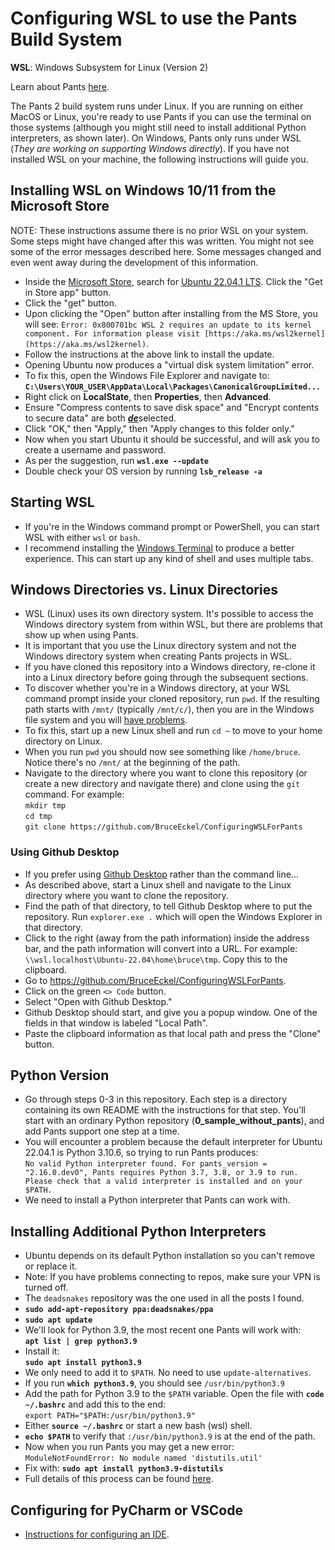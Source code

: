 # Configuring WSL to use the Pants Build System

**WSL**: Windows Subsystem for Linux (Version 2)

Learn about Pants [here](https://www.pantsbuild.org/docs).

The Pants 2 build system runs under Linux. If you are running on either MacOS or
Linux, you're ready to use Pants if you can use the terminal on those systems
(although you might still need to install additional Python interpreters, as
shown later). On Windows, Pants only runs under WSL (_They are working on
supporting Windows directly_). If you have not installed WSL on your machine,
the following instructions will guide you.

## Installing WSL on Windows 10/11 from the Microsoft Store

NOTE: These instructions assume there is no prior WSL on your system. Some steps
might have changed after this was written. You might not see some of the error
messages described here. Some messages changed and even went away during the
development of this information.

- Inside the [Microsoft Store](https://apps.microsoft.com/store/apps), search
  for [Ubuntu 22.04.1
  LTS](https://apps.microsoft.com/store/search/Ubuntu%2022.04.1%20LTS). Click
  the "Get in Store app" button.
- Click the "get" button.
- Upon clicking the "Open" button after installing from the MS Store, you will
  see: `Error: 0x800701bc WSL 2 requires an update to its kernel component. For
  information please visit
  [https://aka.ms/wsl2kernel](https://aka.ms/wsl2kernel)`.
- Follow the instructions at the above link to install the update.
- Opening Ubuntu now produces a "virtual disk system limitation" error.
- To fix this, open the Windows File Explorer and navigate to: \
  **`C:\Users\YOUR_USER\AppData\Local\Packages\CanonicalGroupLimited...`**
- Right click on **LocalState**, then **Properties**, then **Advanced**.
- Ensure "Compress contents to save disk space" and "Encrypt contents to secure
  data" are both <ins>***de***</ins>selected.
- Click "OK," then "Apply," then "Apply changes to this folder only."
- Now when you start Ubuntu it should be successful, and will ask you to create
  a username and password.
- As per the suggestion, run **`wsl.exe --update`**
- Double check your OS version by running **`lsb_release -a`**

## Starting WSL

- If you're in the Windows command prompt or PowerShell, you can start WSL with
  either `wsl` or `bash`.
- I recommend installing the
  [Windows Terminal](https://learn.microsoft.com/en-us/windows/terminal/install)
  to produce a better experience. This can start up any kind of shell and
  uses multiple tabs.

## Windows Directories vs. Linux Directories

- WSL (Linux) uses its own directory system. It's possible to access the Windows
  directory system from within WSL, but there are problems that show up when
  using Pants.
- It is important that you use the Linux directory system and not the Windows
  directory system when creating Pants projects in WSL.
- If you have cloned this repository into a Windows directory, re-clone it into
  a Linux directory before going through the subsequent sections.
- To discover whether you're in a Windows directory, at your WSL command prompt
  inside your cloned repository, run `pwd`. If the resulting path starts with
  `/mnt/` (typically `/mnt/c/`), then you are in the Windows file system and
  you will [have problems](https://github.com/pantsbuild/pants/issues/16534).
- To fix this, start up a new Linux shell and run `cd ~` to move to your home
  directory on Linux.
- When you run `pwd` you should now see something like `/home/bruce`. Notice
  there's no `/mnt/` at the beginning of the path.
- Navigate to the directory where you want to clone this repository (or create a
  new directory and navigate there) and clone using the `git` command. For
  example: \
  `mkdir tmp` \
  `cd tmp` \
  `git clone https://github.com/BruceEckel/ConfiguringWSLForPants`

### Using Github Desktop

- If you prefer using [Github Desktop](https://desktop.github.com/) rather than
  the command line...
- As described above, start a Linux shell and navigate to the Linux directory
  where you want to clone the repository.
- Find the path of that directory, to tell Github Desktop where to put the
  repository. Run `explorer.exe .` which will open the Windows Explorer in that
  directory.
- Click to the right (away from the path information) inside the address
  bar, and the path information will convert into a URL. For example:
  `\\wsl.localhost\Ubuntu-22.04\home\bruce\tmp`. Copy this to the clipboard.
- Go to <https://github.com/BruceEckel/ConfiguringWSLForPants>.
- Click on the green `<> Code` button.
- Select "Open with Github Desktop."
- Github Desktop should start, and give you a popup window. One of the fields
  in that window is labeled "Local Path".
- Paste the clipboard information as that local path and press the "Clone"
  button.

## Python Version

- Go through steps 0-3 in this repository. Each step is a directory containing
  its own README with the instructions for that step. You'll start with an
  ordinary Python repository (**0_sample_without_pants**), and add Pants support
  one step at a time.
- You will encounter a problem because the default interpreter for Ubuntu
  22.04.1 is Python 3.10.6, so trying to run Pants produces: \
`No valid Python interpreter found. For pants_version = "2.16.0.dev0", Pants requires Python 3.7, 3.8, or 3.9 to run. Please check that a valid interpreter is installed and on your $PATH.`
- We need to install a Python interpreter that Pants can work with.

## Installing Additional Python Interpreters

- Ubuntu depends on its default Python installation so you can't remove or
  replace it.
- Note: If you have problems connecting to repos, make sure your VPN is turned
  off.
- The `deadsnakes` repository was the one used in all the posts I found.
- **`sudo add-apt-repository ppa:deadsnakes/ppa`**
- **`sudo apt update`**
- We'll look for Python 3.9, the most recent one Pants will work with: \
  **`apt list | grep python3.9`**
- Install it: \
  **`sudo apt install python3.9`**
- We only need to add it to `$PATH`. No need to use `update-alternatives`.
- If you run **`which python3.9`**, you should see `/usr/bin/python3.9`
- Add the path for Python 3.9 to the `$PATH` variable. Open the file with
  **`code ~/.bashrc`** and add this to the end: \
  `export PATH="$PATH:/usr/bin/python3.9"`
- Either **`source ~/.bashrc`** or start a new bash (wsl) shell.
- **`echo $PATH`** to verify that `:/usr/bin/python3.9` is at the end of the path.
- Now when you run Pants you may get a new error: \
`ModuleNotFoundError: No module named 'distutils.util'`
- Fix with: **`sudo apt install python3.9-distutils`**
- Full details of this process can be found [here](https://hackersandslackers.com/multiple-python-versions-ubuntu-20-04/).

## Configuring for PyCharm or VSCode

- [Instructions for configuring an IDE](https://www.pantsbuild.org/docs/setting-up-an-ide).
